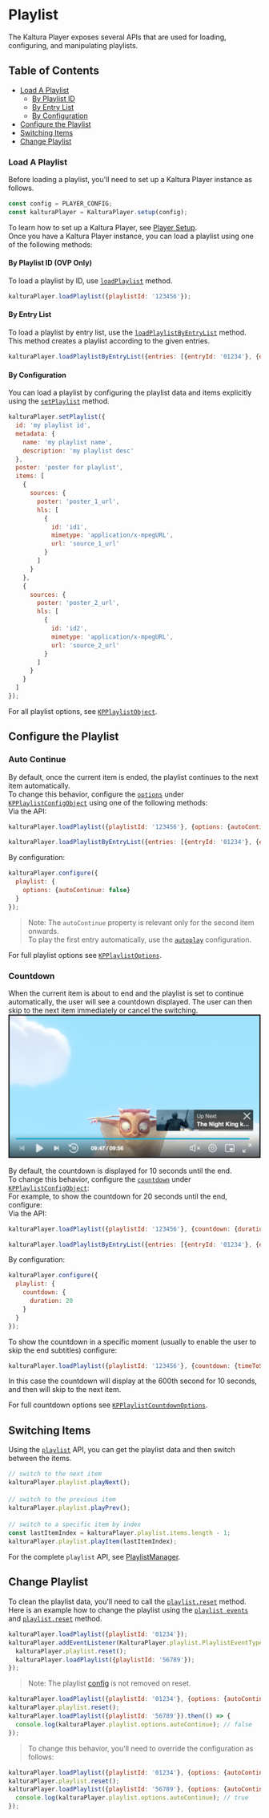 # Playlist

The Kaltura Player exposes several APIs that are used for loading, configuring, and manipulating playlists.

## Table of Contents

- [Load A Playlist](#load-a-playlist)
  - [By Playlist ID](#by-playlist-id-ovp-only)
  - [By Entry List](#by-entry-list)
  - [By Configuration](#by-configuration)
- [Configure the Playlist](#configure-the-playlist)
- [Switching Items](#switching-items)
- [Change Playlist](#change-playlist)

### Load A Playlist

Before loading a playlist, you'll need to set up a Kaltura Player instance as follows.

```javascript
const config = PLAYER_CONFIG;
const kalturaPlayer = KalturaPlayer.setup(config);
```

To learn how to set up a Kaltura Player, see [Player Setup](./player-setup.md).
<br>Once you have a Kaltura Player instance, you can load a playlist using one of the following methods:

#### By Playlist ID (OVP Only)

To load a playlist by ID, use [`loadPlaylist`](./api.md#loadplaylist) method.

```javascript
kalturaPlayer.loadPlaylist({playlistId: '123456'});
```

#### By Entry List

To load a playlist by entry list, use the [`loadPlaylistByEntryList`](./api.md#loadplaylistbyentrylist) method.
<br>This method creates a playlist according to the given entries.

```javascript
kalturaPlayer.loadPlaylistByEntryList({entries: [{entryId: '01234'}, {entryId: '56789'}]});
```

#### By Configuration

You can load a playlist by configuring the playlist data and items explicitly using the [`setPlaylist`](./api.md#setPlaylist) method.

```javascript
kalturaPlayer.setPlaylist({
  id: 'my playlist id',
  metadata: {
    name: 'my playlist name',
    description: 'my playlist desc'
  },
  poster: 'poster for playlist',
  items: [
    {
      sources: {
        poster: 'poster_1_url',
        hls: [
          {
            id: 'id1',
            mimetype: 'application/x-mpegURL',
            url: 'source_1_url'
          }
        ]
      }
    },
    {
      sources: {
        poster: 'poster_2_url',
        hls: [
          {
            id: 'id2',
            mimetype: 'application/x-mpegURL',
            url: 'source_2_url'
          }
        ]
      }
    }
  ]
});
```

For all playlist options, see [`KPPlaylistObject`](./api.md#kpplaylistobject).

## Configure the Playlist

### Auto Continue

By default, once the current item is ended, the playlist continues to the next item automatically.
<br>To change this behavior, configure the [`options`](./api.md#kpplaylistoptions) under [`KPPlaylistConfigObject`](./api.md#kpplaylistconfigobject) using one of the following methods:
<br>Via the API:

```javascript
kalturaPlayer.loadPlaylist({playlistId: '123456'}, {options: {autoContinue: false}});
```

```javascript
kalturaPlayer.loadPlaylistByEntryList({entries: [{entryId: '01234'}, {entryId: '56789'}]}, {options: {autoContinue: false}});
```

By configuration:

```javascript
kalturaPlayer.configure({
  playlist: {
    options: {autoContinue: false}
  }
});
```

> Note: The `autoContinue` property is relevant only for the second item onwards.
> <br>To play the first entry automatically, use the [`autoplay`](https://github.com/kaltura/playkit-js/blob/master/docs/autoplay.md) configuration.

For full playlist options see [`KPPlaylistOptions`](./api.md#kpplaylistoptions).

### Countdown

When the current item is about to end and the playlist is set to continue automatically, the user will see a countdown displayed. The user can then skip to the next item immediately or cancel the switching.
![playlist-countdown](images/playlist-countdown.png)

By default, the countdown is displayed for 10 seconds until the end.
<br>To change this behavior, configure the [`countdown`](./api.md#kpplaylistcountdownoptions) under [`KPPlaylistConfigObject`](./api.md#kpplaylistconfigobject):
<br> For example, to show the countdown for 20 seconds until the end, configure:
<br>Via the API:

```javascript
kalturaPlayer.loadPlaylist({playlistId: '123456'}, {countdown: {duration: 20}});
```

```javascript
kalturaPlayer.loadPlaylistByEntryList({entries: [{entryId: '01234'}, {entryId: '56789'}]}, {countdown: {duration: 20}});
```

By configuration:

```javascript
kalturaPlayer.configure({
  playlist: {
    countdown: {
      duration: 20
    }
  }
});
```

To show the countdown in a specific moment (usually to enable the user to skip the end subtitles) configure:

```javascript
kalturaPlayer.loadPlaylist({playlistId: '123456'}, {countdown: {timeToShow: 600}});
```

In this case the countdown will display at the 600th second for 10 seconds, and then will skip to the next item.

For full countdown options see [`KPPlaylistCountdownOptions`](./api.md#kpplaylistcountdownoptions).

## Switching Items

Using the [`playlist`](./api.md#playlist) API, you can get the playlist data and then switch between the items.

```javascript
// switch to the next item
kalturaPlayer.playlist.playNext();

// switch to the previous item
kalturaPlayer.playlist.playPrev();

// switch to a specific item by index
const lastItemIndex = kalturaPlayer.playlist.items.length - 1;
kalturaPlayer.playlist.playItem(lastItemIndex);
```

For the complete `playlist` API, see [PlaylistManager](./api.md#playlistmanager).

## Change Playlist

To clean the playlist data, you'll need to call the [`playlist.reset`](./api.md#reset-2) method.
<br>Here is an example how to change the playlist using the [`playlist events`](./api.md#playlisteventtype) and [`playlist.reset`](./api.md#reset-2) method.

```javascript
kalturaPlayer.loadPlaylist({playlistId: '01234'});
kalturaPlayer.addEventListener(KalturaPlayer.playlist.PlaylistEventType.PLAYLIST_ENDED, () => {
  kalturaPlayer.playlist.reset();
  kalturaPlayer.loadPlaylist({playlistId: '56789'});
});
```

> Note: The playlist [config](./api.md#KPPlaylistConfigObject) is not removed on reset.

```javascript
kalturaPlayer.loadPlaylist({playlistId: '01234'}, {options: {autoContinue: false}});
kalturaPlayer.playlist.reset();
kalturaPlayer.loadPlaylist({playlistId: '56789'}).then(() => {
  console.log(kalturaPlayer.playlist.options.autoContinue); // false
});
```

> To change this behavior, you'll need to override the configuration as follows:

```javascript
kalturaPlayer.loadPlaylist({playlistId: '01234'}, {options: {autoContinue: false}});
kalturaPlayer.playlist.reset();
kalturaPlayer.loadPlaylist({playlistId: '56789'}, {options: {autoContinue: true}}).then(() => {
  console.log(kalturaPlayer.playlist.options.autoContinue); // true
});
```
